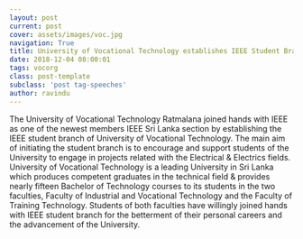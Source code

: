 ```yaml
---
layout: post
current: post
cover: assets/images/voc.jpg
navigation: True
title: University of Vocational Technology establishes IEEE Student Branch
date: 2018-12-04 08:00:01
tags: vocorg
class: post-template
subclass: 'post tag-speeches'
author: ravindu
---
```


The University of Vocational Technology Ratmalana joined hands with IEEE as one of the newest members IEEE Sri Lanka section by establishing the IEEE student branch of University of Vocational Technology. The main aim of initiating the student branch is to encourage and support students of the University to engage in projects related with the Electrical & Electrics fields. University of Vocational Technology is a leading University in Sri Lanka which produces competent graduates in the technical field & provides nearly fifteen Bachelor of Technology courses to its students in the two faculties, Faculty of Industrial and Vocational Technology and the Faculty of Training Technology. Students of both faculties have willingly joined hands with IEEE student branch for the betterment of their personal careers and the advancement of the University.
